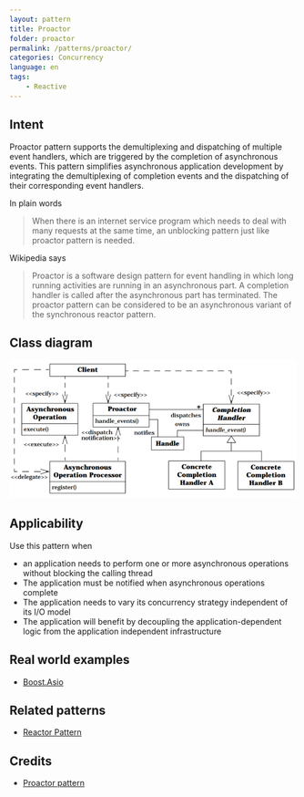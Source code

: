 ```yaml
---
layout: pattern 
title: Proactor 
folder: proactor 
permalink: /patterns/proactor/ 
categories: Concurrency
language: en
tags:
    - Reactive
---
```


## Intent

Proactor pattern supports the demultiplexing and dispatching of multiple event handlers, which are triggered by the
completion of asynchronous events. This pattern simplifies asynchronous application development by integrating the
demultiplexing of completion events and the dispatching of their corresponding event handlers. 

In plain words

>When there is an internet
service program which needs to deal with many requests at the same time, an unblocking pattern just like proactor 
pattern is needed.

Wikipedia says

>Proactor is a software design pattern for event handling in which long running activities are running in an asynchronous part. A completion handler is called after the asynchronous part has terminated. The proactor pattern can be considered to be an asynchronous variant of the synchronous reactor pattern.

## Class diagram

![alt text](./etc/proactor.png "Proactor pattern class diagram")

## Applicability

Use this pattern when

* an application needs to perform one or more asynchronous operations without blocking the calling thread
* The application must be notified when asynchronous operations complete
* The application needs to vary its concurrency strategy independent of its I/O model
* The application will benefit by decoupling the application-dependent logic from the application independent
  infrastructure

## Real world examples

* [Boost.Asio](https://www.boost.org/doc/libs/1_76_0/doc/html/boost_asio.html)

## Related patterns

* [Reactor Pattern](https://java-design-patterns.com/patterns/reactor/)

## Credits

* [Proactor pattern](https://en.wikipedia.org/wiki/Proactor_pattern)
